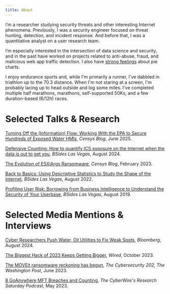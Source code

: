 ```yaml
---
title: About
---
```


I’m a researcher studying security threats and other interesting Internet phenomena. Previously, I was a security engineer focused on threat hunting, detection, and incident response. And before that, I was a quantitative analyst on a user research team.

I’m especially interested in the intersection of data science and security, and in the past have worked on projects related to anti-abuse, fraud, and malicious web app traffic detection. I also have [strong feelings](https://www.arepiechartsgood.info/) about pie charts.

I enjoy endurance sports and, while I'm primarily a runner, I've dabbled in triathlon up to the 70.3 distance. When I'm not staring at a screen, I'm probably lacing up to head outside and log some miles. I've completed multiple half marathons, marathons, self-supported 50Ks, and a few duration-based (6/12h) races. 



# Selected Talks & Research
[Turning Off the (Information) Flow: Working With the EPA to Secure Hundreds of Exposed Water HMIs](https://censys.com/blog/turning-off-the-information-flow-working-with-the-epa-to-secure-hundreds-of-exposed-water-hmis), _Censys Blog_, June 2025.

[Defensive Counting: How to quantify ICS exposure on the Internet when the data is out to get you](https://www.youtube.com/live/Hiihv-HdfMk?si=6RUbeBtdCk6xZOPP&t=18127), _BSides Las Vegas_, August 2024.

[The Evolution of ESXiArgs Ransomware](https://censys.io/the-evolution-of-esxiargs-ransomware/), _Censys Blog_, February 2023.

[Back to Basics: Using Descriptive Statistics to Study the Shape of the Internet](https://www.youtube.com/watch?v=Xv4v2gkw_7c), _BSides Las Vegas_, August 2022.

[Profiling User Risk: Borrowing from Business Intelligence to Understand the Security of Your Userbase](https://youtu.be/cq2xj-wQ05o), _BSides Las Vegas_, August 2019.


# Selected Media Mentions & Interviews
[Cyber Researchers Push Water, Oil Utilities to Fix Weak Spots](https://www.bloomberg.com/news/newsletters/2024-08-07/cyber-researchers-push-water-oil-utilities-to-fix-weak-spots?srnd=homepage-americas), _Bloomberg_, August 2024.

[The Biggest Hack of 2023 Keeps Getting Bigger](https://www.wired.com/story/moveit-breach-victims/), _Wired_, October 2023.

[The MOVEit ransomware reckoning has begun](https://www.washingtonpost.com/politics/2023/06/16/moveit-ransomware-reckoning-has-begun/), _The Cybersecurity 202, The Washington Post_, June 2023.

[8 GoAnywhere MFT Breaches and Counting](https://www.thecyberwire.com/podcasts/research-saturday/283/notes), _The CyberWire's Research Saturday Podcast_, May 2023.


